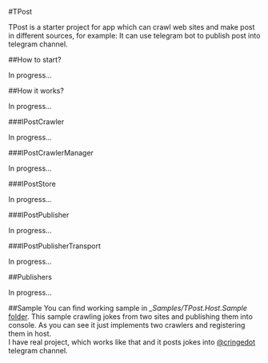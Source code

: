 #TPost

TPost is a starter project for app which can crawl web sites and make post in different sources, for example: It can use telegram bot to publish post into telegram channel.

##How to start?

In progress...

##How it works?

In progress...

###IPostCrawler

In progress...

###IPostCrawlerManager

In progress...

###IPostStore

In progress...

###IPostPublisher

In progress...

###IPostPublisherTransport

In progress...

##Publishers

In progress...

##Sample
You can find working sample in *_Samples/TPost.Host.Sample* [folder](https://github.com/nazarovsa/TPost/tree/main/_Samples/TPost.WebHost.Sample).
This sample crawling jokes from two sites and publishing them into console. As you can see it just implements two crawlers and registering them in host.  
I have real project, which works like that and it posts jokes into [@cringedot](https://t.me/cringedot) telegram channel.

